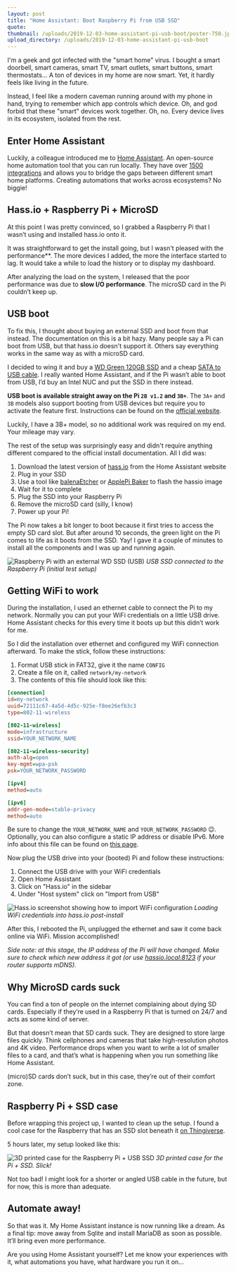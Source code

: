```yaml
---
layout: post
title: "Home Assistant: Boot Raspberry Pi from USB SSD"
quote: 
thumbnail: /uploads/2019-12-03-home-assistant-pi-usb-boot/poster-750.jpg
upload_directory: /uploads/2019-12-03-home-assistant-pi-usb-boot
---
```


I'm a geek and got infected with the "smart home" virus. I bought a smart doorbell, smart cameras, smart TV, smart outlets, smart buttons, smart thermostats… A ton of devices in my home are now smart. Yet, it hardly feels like living in the future.

Instead, I feel like a modern caveman running around with my phone in hand, trying to remember which app controls which device. Oh, and god forbid that these "smart" devices work together. Oh, no. Every device lives in its ecosystem, isolated from the rest.

<!--more-->

## Enter Home Assistant
Luckily, a colleague introduced me to [Home Assistant](https://www.home-assistant.io). An open-source home automation tool that you can run locally. They have over [1500 integrations](https://www.home-assistant.io/integrations/) and allows you to bridge the gaps between different smart home platforms. Creating automations that works across ecosystems? No biggie!

## Hass.io + Raspberry Pi + MicroSD
At this point I was pretty convinced, so I grabbed a Raspberry Pi that I wasn’t using and installed hass.io onto it.

It was straightforward to get the install going, but I wasn't pleased with the performance**. The more devices I added, the more the interface started to lag. It would take a while to load the history or to display my dashboard.

After analyzing the load on the system, I released that the poor performance was due to **slow I/O performance**. The microSD card in the Pi couldn’t keep up. 

## USB boot
To fix this, I thought about buying an external SSD and boot from that instead. The documentation on this is a bit hazy. Many people say a Pi can boot from USB, but that hass.io doesn't support it. Others say everything works in the same way as with a microSD card.

I decided to wing it and buy a [WD Green 120GB SSD](https://www.amazon.de/gp/product/B076XWDN6V/ref=ppx_yo_dt_b_asin_title_o02_s00?ie=UTF8&psc=1) and a cheap [SATA to USB cable](https://www.amazon.de/gp/product/B07F7WDZGT/ref=ppx_yo_dt_b_asin_title_o02_s00?ie=UTF8&psc=1). I really wanted Home Assistant, and if the Pi wasn’t able to boot from USB, I’d buy an Intel NUC and put the SSD in there instead.

**USB boot is available straight away on the Pi `2B v1.2` and `3B+`**. The `3A+` and `3B` models also support booting from USB devices but require you to activate the feature first. Instructions can be found on the [official website](https://www.raspberrypi.org/documentation/hardware/raspberrypi/bootmodes/msd.md).

Luckily, I have a 3B+ model, so no additional work was required on my end. Your mileage may vary.

The rest of the setup was surprisingly easy and didn't require anything different compared to the official install documentation. All I did was:

1. Download the latest version of [hass.io](https://www.home-assistant.io/hassio/installation/) from the Home Assistant website
2. Plug in your SSD
3. Use a tool like [balenaEtcher](https://www.balena.io/etcher/) or [ApplePi Baker](https://www.tweaking4all.com/software/macosx-software/macosx-apple-pi-baker/) to flash the hassio image
4. Wait for it to complete
5. Plug the SSD into your Raspberry Pi
6. Remove the microSD card (silly, I know)
7. Power up your Pi!

The Pi now takes a bit longer to boot because it first tries to access the empty SD card slot. But after around 10 seconds, the green light on the Pi comes to life as it boots from the SSD. Yay! I gave it a couple of minutes to install all the components and I was up and running again.

![Raspberry Pi with an external WD SSD (USB)](/uploads/2019-12-03-home-assistant-pi-usb-boot/raspberry-pi-usb-ssd.jpg)
*USB SSD connected to the Raspberry Pi (initial test setup)*

## Getting WiFi to work
During the installation, I used an ethernet cable to connect the Pi to my network. Normally you can put your WiFi credentials on a little USB drive. Home Assistant checks for this every time it boots up but this didn’t work for me. 

So I did the installation over ethernet and configured my WiFi connection afterward. To make the stick, follow these instructions:

1. Format USB stick in FAT32, give it the name `CONFIG`
2. Create a file on it, called `network/my-network`
3. The contents of this file should look like this:

```ini
[connection]
id=my-network
uuid=72111c67-4a5d-4d5c-925e-f8ee26efb3c3
type=802-11-wireless

[802-11-wireless]
mode=infrastructure
ssid=YOUR_NETWORK_NAME

[802-11-wireless-security]
auth-alg=open
key-mgmt=wpa-psk
psk=YOUR_NETWORK_PASSWORD

[ipv4]
method=auto

[ipv6]
addr-gen-mode=stable-privacy
method=auto
```
Be sure to change the `YOUR_NETWORK_NAME` and `YOUR_NETWORK_PASSWORD` 😉. Optionally, you can also configure a static IP address or disable IPv6. More info about this file can be found on [this page](https://github.com/home-assistant/hassos/blob/dev/Documentation/network.md).

Now plug the USB drive into your (booted) Pi and follow these instructions:

1. Connect the USB drive with your WiFi credentials
2. Open Home Assistant
3. Click on "Hass.io" in the sidebar
4. Under "Host system" click on "Import from USB"

![Hass.io screenshot showing how to import WiFi configuration](/uploads/2019-12-03-home-assistant-pi-usb-boot/screenshot-hassio-import-usb.png)
*Loading WiFi credentials into hass.io post-install*

After this, I rebooted the Pi, unplugged the ethernet and saw it come back online via WiFi. Mission accomplished!

*Side note: at this stage, the IP address of the Pi will have changed. Make sure to check which new address it got (or use [hassio.local:8123](http://hassio.local:8123) if your router supports mDNS).*

## Why MicroSD cards suck
You can find a ton of people on the internet complaining about dying SD cards. Especially if they’re used in a Raspberry Pi that is turned on 24/7 and acts as some kind of server.

But that doesn’t mean that SD cards suck. They are designed to store large files quickly. Think cellphones and cameras that take high-resolution photos and 4K video. Performance drops when you want to write a lot of smaller files to a card, and that’s what is happening when you run something like Home Assistant.

(micro)SD cards don’t suck, but in this case, they’re out of their comfort zone.

## Raspberry Pi + SSD case
Before wrapping this project up, I wanted to clean up the setup. I found a cool case for the Raspberry that has an SSD slot beneath it [on Thingiverse](https://www.thingiverse.com/thing:3286721).

5 hours later, my setup looked like this:

![3D printed case for the Raspberry Pi + USB SSD](/uploads/2019-12-03-home-assistant-pi-usb-boot/raspberry-pi-case-usb-ssd.jpg)
*3D printed case for the Pi + SSD. Slick!*

Not too bad! I might look for a shorter or angled USB cable in the future, but for now, this is more than adequate.

## Automate away!
So that was it. My Home Assistant instance is now running like a dream. As a final tip: move away from Sqlite and install MariaDB as soon as possible. It’ll bring even more performance.

Are you using Home Assistant yourself? Let me know your experiences with it, what automations you have, what hardware you run it on…
